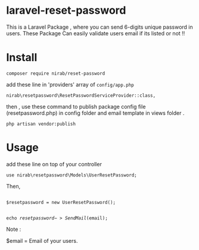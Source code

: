 # laravel-reset-password
This is a Laravel Package , where you can send 6-digits unique password in users. These Package Can easily validate users email if its listed or not !!


# Install

```composer require nirab/reset-password ```

add these line in 'providers' array of `config/app.php` 

```nirab\resetpassword\ResetPasswordServiceProvider::class,```

then ,
use these command to publish package config file (resetpassword.php) in config folder and email template in views folder .

```php artisan vendor:publish```


# Usage

add these line on top of your controller 

```use nirab\resetpassword\Models\UserResetPassword;```

Then,

<code>
$resetpassword = new UserResetPassword();

echo $resetpassword->SendMail($email);</code>

Note : 

$email = Email of your users.
